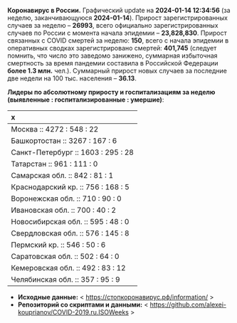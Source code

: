**Коронавирус в России.** Графический update на **2024-01-14 12:34:56**
(за неделю, заканчивающуюся **2024-01-14**). Прирост зарегистрированных
случаев за неделю – **26993**, всего официально зарегистрированных
случаев по России c момента начала эпидемии – **23,828,830**. Прирост
связанных с COVID смертей за неделю: **150**, всего с начала эпидемии в
оперативных сводках зарегистрировано смертей: **401,745** (следует
помнить, что число это заведомо занижено, суммарная избыточная
смертность за время пандемии составила в Российской Федерации **более
1.3 млн.** чел.). Суммарный прирост новых случаев за последние две
недели на 100 тыс. населения – **36.13**.

**Лидеры по абсолютному приросту и госпитализациям за неделю (выявленные
: госпитализированные : умершие)**:

<table>
<thead>
<tr class="header">
<th style="text-align: left;">x</th>
</tr>
</thead>
<tbody>
<tr class="odd">
<td style="text-align: left;">Москва :: 4272 : 548 : 22</td>
</tr>
<tr class="even">
<td style="text-align: left;">Башкортостан :: 3267 : 167 : 6</td>
</tr>
<tr class="odd">
<td style="text-align: left;">Санкт-Петербург :: 1603 : 295 : 28</td>
</tr>
<tr class="even">
<td style="text-align: left;">Татарстан :: 961 : 111 : 0</td>
</tr>
<tr class="odd">
<td style="text-align: left;">Самарская обл. :: 842 : 81 : 1</td>
</tr>
<tr class="even">
<td style="text-align: left;">Краснодарский кр. :: 756 : 168 : 5</td>
</tr>
<tr class="odd">
<td style="text-align: left;">Воронежская обл. :: 710 : 90 : 0</td>
</tr>
<tr class="even">
<td style="text-align: left;">Ивановская обл. :: 700 : 40 : 2</td>
</tr>
<tr class="odd">
<td style="text-align: left;">Новосибирская обл. :: 595 : 48 : 0</td>
</tr>
<tr class="even">
<td style="text-align: left;">Свердловская обл. :: 576 : 145 : 8</td>
</tr>
<tr class="odd">
<td style="text-align: left;">Пермский кр. :: 546 : 50 : 6</td>
</tr>
<tr class="even">
<td style="text-align: left;">Саратовская обл. :: 502 : 64 : 0</td>
</tr>
<tr class="odd">
<td style="text-align: left;">Кемеровская обл. :: 492 : 83 : 12</td>
</tr>
<tr class="even">
<td style="text-align: left;">Челябинская обл. :: 357 : 95 : 9</td>
</tr>
</tbody>
</table>

<!-- **Техническое.** В виду многочисленности графиков по регионам, отсылаю за ними к папкам в репозитории. 

* **Графики по регионам:** < https://github.com/alexei-kouprianov/COVID.2019.ru/tree/master/plots/regions >

* **Скрипт и данные.** < https://github.com/alexei-kouprianov/COVID.2019.ru > -->

-   **Исходные данные:** &lt;
    <a href="https://стопкоронавирус.рф/information/"
    class="uri">https://стопкоронавирус.рф/information/</a> &gt;
-   **Репозиторий со скриптами и данными:** &lt;
    <https://github.com/alexei-kouprianov/COVID-2019.ru.ISOWeeks> &gt;
